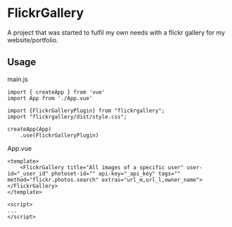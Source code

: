 # FlickrGallery

A project that was started to fulfil my own needs with a flickr gallery for my website/portfolio.

## Usage

main.js

```
import { createApp } from 'vue'
import App from './App.vue'

import {FlickrGalleryPlugin} from "flickrgallery";
import "flickrgallery/dist/style.css";

createApp(App)
    .use(FlickrGalleryPlugin)
```

App.vue
``` 
<template>
    <FlickrGallery title="All images of a specific user" user-id="_user_id" photoset-id="" api-key="_api_key" tags=""  method="flickr.photos.search" extras="url_m,url_l,owner_name"></FlickrGallery>
</template>

<script>
...
</script>
```